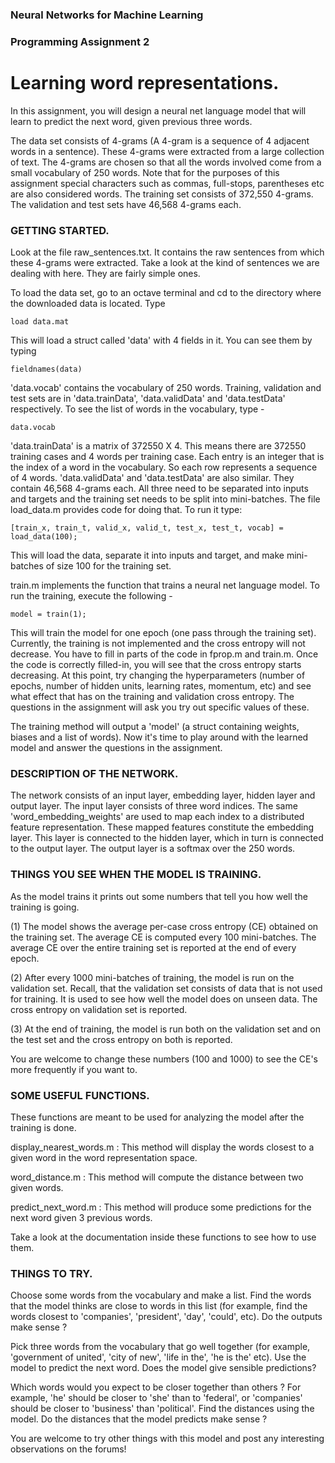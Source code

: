 ### Neural Networks for Machine Learning
### Programming Assignment 2
# Learning word representations.

In this assignment, you will design a neural net language model that will
learn to predict the next word, given previous three words.

The data set consists of 4-grams (A 4-gram is a sequence of 4 adjacent words
in a sentence). These 4-grams were extracted from a large collection of text.
The 4-grams are chosen so that all the words involved come
from a small vocabulary of 250 words. Note that for the purposes of this
assignment special characters such as commas, full-stops, parentheses etc
are also considered words. The training set consists of 372,550 4-grams. The
validation and test sets have 46,568 4-grams each.

### GETTING STARTED.
Look at the file raw_sentences.txt. It contains the raw sentences from which
these 4-grams were extracted. Take a look at the kind of sentences we are
dealing with here. They are fairly simple ones.

To load the data set, go to an octave terminal and cd to the directory where the
downloaded data is located. Type

    load data.mat

This will load a struct called 'data' with 4 fields in it.
You can see them by typing

    fieldnames(data)

'data.vocab' contains the vocabulary of 250 words. Training, validation and
test sets are in 'data.trainData', 'data.validData' and 'data.testData'  respectively.
To see the list of words in the vocabulary, type -

    data.vocab

'data.trainData' is a matrix of 372550 X 4. This means there are 372550
training cases and 4 words per training case. Each entry is an integer that is
the index of a word in the vocabulary. So each row represents a sequence of 4
words. 'data.validData' and 'data.testData' are also similar. They contain
46,568 4-grams each. All three need to be separated into inputs and targets
and the training set needs to be split into mini-batches. The file load_data.m
provides code for doing that. To run it type:

    [train_x, train_t, valid_x, valid_t, test_x, test_t, vocab] = load_data(100);

This will load the data, separate it into inputs and target, and make
mini-batches of size 100 for the training set.

train.m implements the function that trains a neural net language model.
To run the training, execute the following -

    model = train(1);

This will train the model for one epoch (one pass through the training set).
Currently, the training is not implemented and the cross entropy will not
decrease. You have to fill in parts of the code in fprop.m and train.m.
Once the code is correctly filled-in, you will see that the cross entropy
starts decreasing. At this point, try changing the hyperparameters (number
of epochs, number of hidden units, learning rates, momentum, etc) and see
what effect that has on the training and validation cross entropy. The
questions in the assignment will ask you try out specific values of these.

The training method will output a 'model' (a struct containing weights, biases
and a list of words). Now it's time to play around with the learned model
and answer the questions in the assignment.

### DESCRIPTION OF THE NETWORK.
The network consists of an input layer, embedding layer, hidden layer and output
layer. The input layer consists of three word indices. The same
'word_embedding_weights' are used to map each index to a distributed feature
representation. These mapped features constitute the embedding layer. This layer
is connected to the hidden layer, which in turn is connected to the output
layer. The output layer is a softmax over the 250 words.

### THINGS YOU SEE WHEN THE MODEL IS TRAINING.
As the model trains it prints out some numbers that tell you how well the
training is going.

(1) The model shows the average per-case cross entropy (CE) obtained
on the training set. The average CE is computed every 100 mini-batches. The
average CE over the entire training set is reported at the end of every epoch.

(2) After every 1000 mini-batches of training, the model is run on the
validation set. Recall, that the validation set consists of data that is not
used for training. It is used to see how well the model does on unseen data. The
cross entropy on validation set is reported.

(3) At the end of training, the model is run both on the validation set and on
the test set and the cross entropy on both is reported.

You are welcome to change these numbers (100 and 1000) to see the CE's more
frequently if you want to.


### SOME USEFUL FUNCTIONS.
These functions are meant to be used for analyzing the model after the training
is done.

  display_nearest_words.m : This method will display the words closest to a
    given word in the word representation space.
  
  word_distance.m : This method will compute the distance between two given
    words.

  predict_next_word.m : This method will produce some predictions for the next
    word given 3 previous words.

Take a look at the documentation inside these functions to see how to use them.


### THINGS TO TRY.
Choose some words from the vocabulary and make a list. Find the words that
the model thinks are close to words in this list (for example, find the words
closest to 'companies', 'president', 'day', 'could', etc). Do the outputs make
sense ?

Pick three words from the vocabulary that go well together (for example,
'government of united', 'city of new', 'life in the', 'he is the' etc). Use
the model to predict the next word. Does the model give sensible predictions?

Which words would you expect to be closer together than others ? For example,
'he' should be closer to 'she' than to 'federal', or 'companies' should be
closer to 'business' than 'political'. Find the distances using the model.
Do the distances that the model predicts make sense ?

You are welcome to try other things with this model and post any interesting
observations on the forums!
